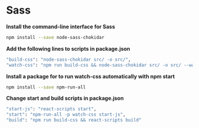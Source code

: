 # Sass

**Install the command-line interface for Sass**
```bash
npm install --save node-sass-chokidar
```

**Add the following lines to scripts in package.json**
```bash
"build-css": "node-sass-chokidar src/ -o src/",
"watch-css": "npm run build-css && node-sass-chokidar src/ -o src/ --watch --recursive"
```

**Install a package for to run watch-css automatically with npm start**
```bash
npm install --save npm-run-all
```

**Change start and build scripts in package.json**
```bash
"start-js": "react-scripts start",
"start": "npm-run-all -p watch-css start-js",
"build": "npm run build-css && react-scripts build" 
```
